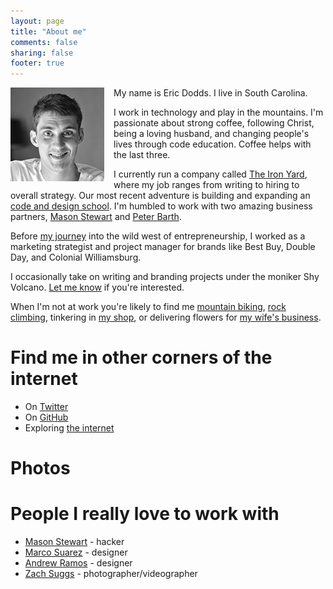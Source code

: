 ```yaml
---
layout: page
title: "About me"
comments: false
sharing: false
footer: true
---
```


<img style="float: left; margin: 0 15px 0px 0; display: inline-block; border-radius: 0px; width: 150px;" title="me" src="/images/about/eric-dodds.jpg" alt="" height="150" />

My name is Eric Dodds. I live in South Carolina.

I work in technology and play in the mountains. I'm passionate about strong coffee, following Christ, being a loving husband, and changing people's lives through code education. Coffee helps with the last three. 

I currently run a company called <a href="http://theironyard.com">The Iron Yard</a>, where my job ranges from writing to hiring to overall strategy. Our most recent adventure is building and expanding an <a href="https://vimeo.com/64245253">code and design school</a>. I'm humbled to work with two amazing business partners, <a href="http://twitter.com/masondesu">Mason Stewart</a> and <a href="http://twitter.com/peterbarth">Peter Barth</a>. 

Before <a href="http://ericdodds.com/follow-your-procrastination/">my journey</a> into the wild west of entrepreneurship, I worked as a marketing strategist and project manager for brands like Best Buy, Double Day, and Colonial Williamsburg.

I occasionally take on writing and branding projects under the moniker Shy Volcano. <a href="mailto:eric@shyvolcano.com?I'd like to talk about a project">Let me know</a> if you're interested. 

When I'm not at work you're likely to find me <a href="http://www.flickr.com/photos/ericdodds/8463080254/in/photostream"> mountain biking</a>, <a href="http://www.flickr.com/photos/ericdodds/8500860202/in/photostream">rock climbing</a>, tinkering in <a href="http://www.flickr.com/photos/ericdodds/6540110637/in/photostream">my shop</a>, or delivering flowers for <a href="http://willowflorals.com">my wife's business</a>.

<h1>Find me in other corners of the internet</h1>

<ul>
  <li>On <a href="http://twitter.com/ericdodds">Twitter</a></li>
  <li>On <a href="http://github.com/ericdodds">GitHub</a></li>
  <li>Exploring <a href="https://gimmebar.com/loves/ericdodds">the internet</a></li>
</ul>

<h1>Photos</h1> 

<div class="photos">

  <style type="text/css"> 

    .flickr_badge_image {margin:0px;display:inline-block;}

    .flickr_badge_image img {border: 0px solid #666666 !important; padding:1px; margin: 3px 3px -3px 3px; border-radius: 3px; width: 75px;}

    #flickr_badge_wrapper {text-align:left}

  </style>

  <div id="flickr_badge_wrapper">
    <script type="text/javascript" src="http://www.flickr.com/badge_code_v2.gne?count=8&display=random&size=s&layout=x&source=user&user=15307634@N04"></script>
  </div>
</div>


<h1>People I really love to work with</h1>

<ul>
  <li><a href="http://twitter.com/masondesu">Mason Stewart</a> - hacker</li>
  <li><a href="http://twitter.com/marcosuarez">Marco Suarez</a> - designer</li>
  <li><a href="http://twitter.com/andrewramos">Andrew Ramos</a> - designer</li>
  <li><a href="http://zachsuggs.com">Zach Suggs</a> - photographer/videographer</a></li>
</ul>




<!-- <div class="about-container">
  <strong>Find Me</strong><br>
    • On <a href="http://twitter.com/ericdodds">Twitter</a><br>
    • On <a href="http://github.com/ericdodds">GitHub</a><br>
    • Exploring <a href="https://gimmebar.com/loves/ericdodds">the internet</a><br>
    • Taking <a href="http://www.flickr.com/photos/ericdodds">pictures</a><br>
</div>

<div class="about-container">
  <strong>Friends</strong><br>
  • <a href="http://twitter.com/masondesu">Mason Stewart</a> - hacker exraordinaire<br>
  • <a href="http://twitter.com/marcosuarez">Marco Suarez</a> - designer phenom<br>
  • <a href="http://zachsuggs.com">Zach Suggs</a> - photographer<br>
  </div> -->


